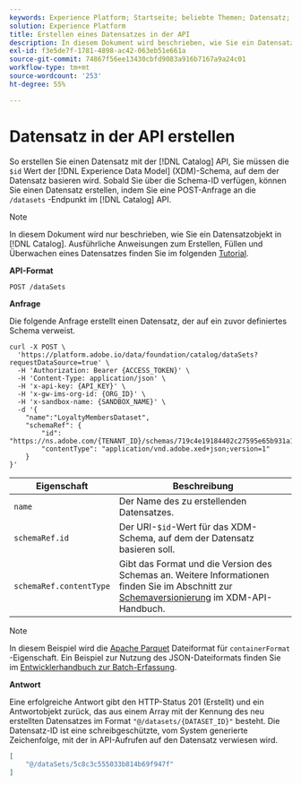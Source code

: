 ```yaml
---
keywords: Experience Platform; Startseite; beliebte Themen; Datensatz; Datensatz; Datensatz; Datensatz erstellen; Datensatz erstellen; Datensatz erstellen; Datensatz aktivieren
solution: Experience Platform
title: Erstellen eines Datensatzes in der API
description: In diesem Dokument wird beschrieben, wie Sie ein Datensatzobjekt in der Catalog Service-API erstellen.
exl-id: f3e5de7f-1781-4898-ac42-063eb51e661a
source-git-commit: 74867f56ee13430cbfd9083a916b7167a9a24c01
workflow-type: tm+mt
source-wordcount: '253'
ht-degree: 55%

---
```


# Datensatz in der API erstellen

So erstellen Sie einen Datensatz mit der [!DNL Catalog] API, Sie müssen die `$id` Wert der [!DNL Experience Data Model] (XDM)-Schema, auf dem der Datensatz basieren wird. Sobald Sie über die Schema-ID verfügen, können Sie einen Datensatz erstellen, indem Sie eine POST-Anfrage an die `/datasets` -Endpunkt im [!DNL Catalog] API.

>[!NOTE]
>
>In diesem Dokument wird nur beschrieben, wie Sie ein Datensatzobjekt in [!DNL Catalog]. Ausführliche Anweisungen zum Erstellen, Füllen und Überwachen eines Datensatzes finden Sie im folgenden [Tutorial](../datasets/create.md).

**API-Format**

```HTTP
POST /dataSets
```

**Anfrage**

Die folgende Anfrage erstellt einen Datensatz, der auf ein zuvor definiertes Schema verweist.

```SHELL
curl -X POST \
  'https://platform.adobe.io/data/foundation/catalog/dataSets?requestDataSource=true' \
  -H 'Authorization: Bearer {ACCESS_TOKEN}' \
  -H 'Content-Type: application/json' \
  -H 'x-api-key: {API_KEY}' \
  -H 'x-gw-ims-org-id: {ORG_ID}' \
  -H 'x-sandbox-name: {SANDBOX_NAME}' \
  -d '{
    "name":"LoyaltyMembersDataset",
    "schemaRef": {
        "id": "https://ns.adobe.com/{TENANT_ID}/schemas/719c4e19184402c27595e65b931a142b",
        "contentType": "application/vnd.adobe.xed+json;version=1"
    }
}'
```

| Eigenschaft | Beschreibung |
| --- | --- |
| `name` | Der Name des zu erstellenden Datensatzes. |
| `schemaRef.id` | Der URI-`$id`-Wert für das XDM-Schema, auf dem der Datensatz basieren soll. |
| `schemaRef.contentType` | Gibt das Format und die Version des Schemas an. Weitere Informationen finden Sie im Abschnitt zur [Schemaversionierung](../../xdm/api/getting-started.md#versioning) im XDM-API-Handbuch. |

>[!NOTE]
>
>In diesem Beispiel wird die [Apache Parquet](https://parquet.apache.org/docs/) Dateiformat für `containerFormat` -Eigenschaft. Ein Beispiel zur Nutzung des JSON-Dateiformats finden Sie im [Entwicklerhandbuch zur Batch-Erfassung](../../ingestion/batch-ingestion/api-overview.md).

**Antwort**

Eine erfolgreiche Antwort gibt den HTTP-Status 201 (Erstellt) und ein Antwortobjekt zurück, das aus einem Array mit der Kennung des neu erstellten Datensatzes im Format `"@/datasets/{DATASET_ID}"` besteht. Die Datensatz-ID ist eine schreibgeschützte, vom System generierte Zeichenfolge, mit der in API-Aufrufen auf den Datensatz verwiesen wird.

```JSON
[
    "@/dataSets/5c8c3c555033b814b69f947f"
]
```
